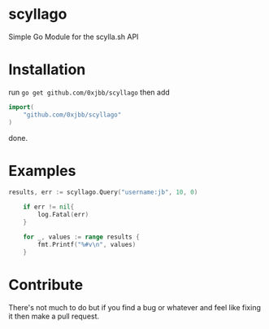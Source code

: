 # scyllago
Simple Go Module for the scylla.sh API

# Installation
run 
`go get github.com/0xjbb/scyllago`
then add 
```go
import(
	"github.com/0xjbb/scyllago"
)
```
done.

# Examples

```go
results, err := scyllago.Query("username:jb", 10, 0)

	if err != nil{
		log.Fatal(err)
	}

	for _, values := range results {
		fmt.Printf("%#v\n", values)
	}
```

# Contribute

There's not much to do but if you find a bug or whatever and feel like fixing it then make a pull request.